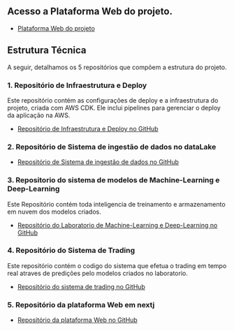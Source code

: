 ## Acesso a Plataforma Web do projeto.

- [Plataforma Web do projeto](https://app.grupo-ever-rmf.com/)

## Estrutura Técnica

A seguir, detalhamos os 5 repositórios que compõem a estrutura do projeto.

### 1. Repositório de Infraestrutura e Deploy

Este repositório contém as configurações de deploy e a infraestrutura do projeto, criada com AWS CDK. Ele inclui pipelines para gerenciar o deploy da aplicação na AWS.

- [Repositório de Infraestrutura e Deploy no GitHub](https://github.com/Renatmf5/aws-infra-tc3)

### 2. Repositório de Sistema de ingestão de dados no dataLake

- [Repositório de  Sistema de ingestão de dados no GitHub](https://github.com/Renatmf5/ingest-cripto-data)

### 3. Repositorio do sistema de modelos de Machine-Learning e Deep-Learning

Este Repositório contém toda inteligencia de treinamento e armazenamento em nuvem dos modelos criados.

- [Repositório do Laboratorio de Machine-Learning e Deep-Learning no GitHub](https://github.com/Renatmf5/ml-labs-tc3)

### 4. Repositório do Sistema de Trading

Este repositório contém o codigo do sistema que efetua o trading em tempo real atraves de predições pelo modelos criados no laboratorio.

- [Repositório do sistema de trading no GitHub](https://github.com/Renatmf5/trading-system-tc3)

### 5. Repositório da plataforma Web em nextj

- [Repositório da plataforma Web no GitHub](https://github.com/Renatmf5/webapp-tc3)